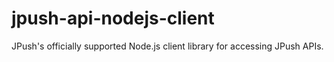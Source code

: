 jpush-api-nodejs-client
=======================

JPush's officially supported Node.js client library for accessing JPush APIs.
